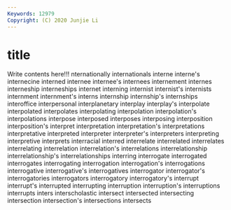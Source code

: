 ```yaml
---
Keywords: 12979
Copyright: (C) 2020 Junjie Li
---
```


# title

Write contents here!!!
nternationally 
internationals 
interne 
interne's 
internecine 
interned
internee 
internee's 
internees 
internement 
internes 
interneship 
interneships 
internet 
interning 
internist
internist's 
internists 
internment 
internment's 
interns 
internship 
internship's 
internships 
interoffice 
interpersonal
interplanetary 
interplay 
interplay's 
interpolate 
interpolated 
interpolates 
interpolating 
interpolation 
interpolation's 
interpolations
interpose 
interposed 
interposes 
interposing 
interposition 
interposition's 
interpret 
interpretation 
interpretation's 
interpretations
interpretative 
interpreted 
interpreter 
interpreter's 
interpreters 
interpreting 
interpretive 
interprets 
interracial 
interred
interrelate 
interrelated 
interrelates 
interrelating 
interrelation 
interrelation's 
interrelations 
interrelationship 
interrelationship's 
interrelationships
interring 
interrogate 
interrogated 
interrogates 
interrogating 
interrogation 
interrogation's 
interrogations 
interrogative 
interrogative's
interrogatives 
interrogator 
interrogator's 
interrogatories 
interrogators 
interrogatory 
interrogatory's 
interrupt 
interrupt's 
interrupted
interrupting 
interruption 
interruption's 
interruptions 
interrupts 
inters 
interscholastic 
intersect 
intersected 
intersecting
intersection 
intersection's 
intersections 
intersects 
